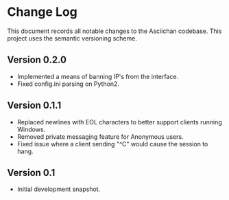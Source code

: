Change Log
==========
This document records all notable changes to the Asciichan codebase.
This project uses the semantic versioning scheme.


**Version 0.2.0**
-----------------
* Implemented a means of banning IP's from the interface.
* Fixed config.ini parsing on Python2.


**Version 0.1.1**
---------------
* Replaced newlines with EOL characters to better support clients running Windows.
* Removed private messaging feature for Anonymous users.
* Fixed issue where a client sending "^C" would cause the session to hang.


**Version 0.1**
---------------
* Initial development snapshot.
